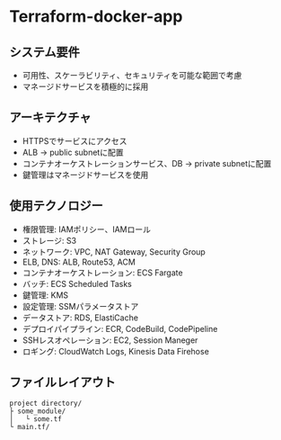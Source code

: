 # Terraform-docker-app

## システム要件
- 可用性、スケーラビリティ、セキュリティを可能な範囲で考慮
- マネージドサービスを積極的に採用

## アーキテクチャ
- HTTPSでサービスにアクセス
- ALB -> public subnetに配置
- コンテナオーケストレーションサービス、DB -> private subnetに配置
- 鍵管理はマネージドサービスを使用

## 使用テクノロジー
- 権限管理: IAMポリシー、IAMロール
- ストレージ: S3
- ネットワーク: VPC, NAT Gateway, Security Group
- ELB, DNS: ALB, Route53, ACM
- コンテナオーケストレーション: ECS Fargate
- バッチ: ECS Scheduled Tasks
- 鍵管理: KMS
- 設定管理: SSMパラメータストア
- データストア: RDS, ElastiCache
- デプロイパイプライン: ECR, CodeBuild, CodePipeline
- SSHレスオペレーション: EC2, Session Maneger
- ロギング: CloudWatch Logs, Kinesis Data Firehose

## ファイルレイアウト
```
project directory/
├ some_module/
│   └ some.tf
└ main.tf/
```